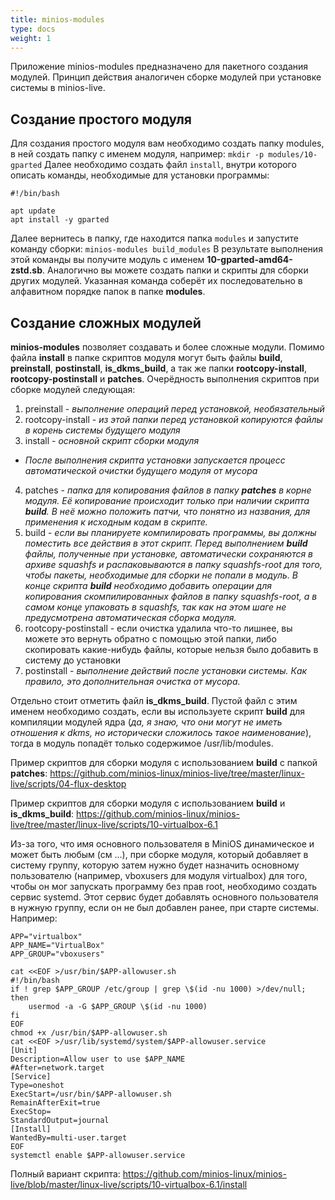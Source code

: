 ```yaml
---
title: minios-modules
type: docs
weight: 1
---
```


Приложение minios-modules предназначено для пакетного создания модулей. Принцип действия аналогичен сборке модулей при установке системы в minios-live.
<!--more-->
## Создание простого модуля
Для создания простого модуля вам необходимо создать папку modules, в ней создать папку с именем модуля, например:
`mkdir -p modules/10-gparted`
Далее необходимо создать файл `install`, внутри которого описать команды, необходимые для установки программы:
```
#!/bin/bash

apt update
apt install -y gparted

```
Далее вернитесь в папку, где находится папка `modules` и запустите команду сборки:
`minios-modules build_modules`
В результате выполнения этой команды вы получите модуль с именем **10-gparted-amd64-zstd.sb**. Аналогично вы можете создать папки и скрипты для сборки других модулей. Указанная команда соберёт их последовательно в алфавитном порядке папок в папке <strong>modules</strong>.

## Создание сложных модулей
**minios-modules** позволяет создавать и более сложные модули. Помимо файла **install** в папке скриптов модуля могут быть файлы **build**, **preinstall**, **postinstall**, **is\_dkms\_build**, а так же папки **rootcopy-install**, **rootcopy-postinstall** и **patches**. Очерёдность выполнения скриптов при сборке модулей следующая:
1. preinstall - *выполнение операций перед установкой, необязательный*
2. rootcopy-install - *из этой папки перед установкой копируются файлы в корень системы будущего модуля*
3. install - *основной скрипт сборки модуля*
* *После выполнения скрипта установки запускается процесс автоматической очистки будущего модуля от мусора*
4. patches - <em>папка для копирования файлов в папку **patches** в корне модуля. Её копирование происходит только при наличии скрипта <strong>build</strong>. В неё можно положить патчи, что понятно из названия, для применения к исходным кодам в скрипте.</em>
5. build - <em>если вы планируете компилировать программы, вы должны поместить все действия в этот скрипт. Перед выполнением **build** файлы, полученные при установке, автоматически сохраняются в архиве squashfs и распаковываются в папку squashfs-root для того, чтобы пакеты, необходимые для сборки не попали в модуль. В конце скрипта **build** необходимо добавить операции для копирования скомпилированных файлов в папку squashfs-root, а в самом конце упаковать в squashfs, так как на этом шаге не предусмотрена автоматическая сборка модуля.</em>
6. rootcopy-postinstall - если очистка удалила что-то лишнее, вы можете это вернуть обратно с помощью этой папки, либо скопировать какие-нибудь файлы, которые нельзя было добавить в систему до установки
7. postinstall - *выполнение действий после установки системы. Как правило, это дополнительная очистка от мусора.*

Отдельно стоит отметить файл <strong>is\_dkms\_build</strong>. Пустой файл с этим именем необходимо создать, если вы используете скрипт **build** для компиляции модулей ядра (*да, я знаю, что они могут не иметь отношения к dkms, но исторически сложилось такое наименование*), тогда в модуль попадёт только содержимое /usr/lib/modules.

Пример скриптов для сборки модуля с использованием **build** с папкой <strong>patches</strong>: https://github.com/minios-linux/minios-live/tree/master/linux-live/scripts/04-flux-desktop

Пример скриптов для сборки модуля с использованием **build** и <strong>is\_dkms\_build</strong>: https://github.com/minios-linux/minios-live/tree/master/linux-live/scripts/10-virtualbox-6.1

Из-за того, что имя основного пользователя в MiniOS динамическое и может быть любым (см ...), при сборке модуля, который добавляет в систему группу, которую затем нужно будет назначить основному пользователю (например,
vboxusers для модуля virtualbox) для того, чтобы он мог запускать программу без прав root, необходимо создать сервис systemd. Этот сервис будет добавлять основного пользователя в нужную группу, если он не был добавлен ранее, при старте системы. Например:
```
APP="virtualbox"
APP_NAME="VirtualBox"
APP_GROUP="vboxusers"

cat <<EOF >/usr/bin/$APP-allowuser.sh
#!/bin/bash
if ! grep $APP_GROUP /etc/group | grep \$(id -nu 1000) >/dev/null; then
    usermod -a -G $APP_GROUP \$(id -nu 1000)
fi
EOF
chmod +x /usr/bin/$APP-allowuser.sh
cat <<EOF >/usr/lib/systemd/system/$APP-allowuser.service
[Unit]
Description=Allow user to use $APP_NAME
#After=network.target
[Service]
Type=oneshot
ExecStart=/usr/bin/$APP-allowuser.sh
RemainAfterExit=true
ExecStop=
StandardOutput=journal
[Install]
WantedBy=multi-user.target
EOF
systemctl enable $APP-allowuser.service
```
Полный вариант скрипта: https://github.com/minios-linux/minios-live/blob/master/linux-live/scripts/10-virtualbox-6.1/install